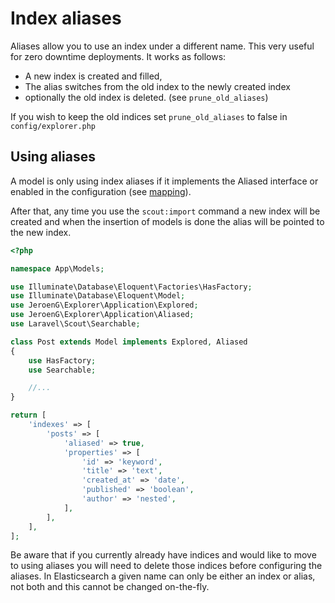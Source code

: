 # Index aliases
Aliases allow you to use an index under a different name.
This very useful for zero downtime deployments. It works as follows: 
 - A new index is created and filled, 
 - The alias switches from the old index to the newly created index
 -  optionally the old index is deleted. (see `prune_old_aliases`)

If you wish to keep the old indices set `prune_old_aliases` to false in `config/explorer.php`

## Using aliases
A model is only using index aliases if it implements the Aliased interface or enabled in the configuration (see [mapping](mapping.md)).

After that, any time you use the `scout:import` command a new index will be created and when the insertion of models is done the alias will be pointed to the new index.

```php
<?php

namespace App\Models;

use Illuminate\Database\Eloquent\Factories\HasFactory;
use Illuminate\Database\Eloquent\Model;
use JeroenG\Explorer\Application\Explored;
use JeroenG\Explorer\Application\Aliased;
use Laravel\Scout\Searchable;

class Post extends Model implements Explored, Aliased
{
    use HasFactory;
    use Searchable;

    //...
}
```

```php
return [
    'indexes' => [
        'posts' => [
            'aliased' => true,
            'properties' => [
                'id' => 'keyword',
                'title' => 'text',
                'created_at' => 'date',
                'published' => 'boolean',
                'author' => 'nested',
            ],
        ],
    ],
];
```

Be aware that if you currently already have indices and would like to move to using aliases you will need to delete those indices before configuring the aliases.
In Elasticsearch a given name can only be either an index or alias, not both and this cannot be changed on-the-fly. 
